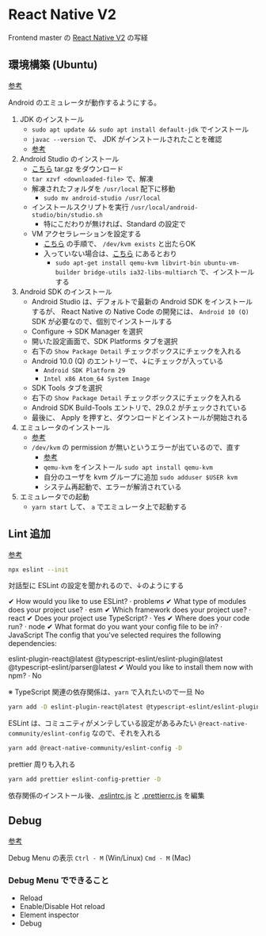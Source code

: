 # React Native V2

Frontend master の [React Native V2](https://kadikraman.github.io/react-native-v2) の写経

## 環境構築 (Ubuntu)

[参考](https://reactnative.dev/docs/environment-setup)

Android のエミュレータが動作するようにする。

1. JDK のインストール
    - `sudo apt update && sudo apt install default-jdk` でインストール
    - `javac --version` で、 JDK がインストールされたことを確認
    - [参考](https://www.digitalocean.com/community/tutorials/how-to-install-java-with-apt-on-ubuntu-20-04-ja)
2. Android Studio のインストール
    - [こちら](https://developer.android.com/studio/index.html) tar.gz をダウンロード
    - `tar xzvf <downloaded-file>` で、解凍
    - 解凍されたフォルダを `/usr/local` 配下に移動
        - `sudo mv android-studio /usr/local`
    - インストールスクリプトを実行 `/usr/local/android-studio/bin/studio.sh`
        - 特にこだわりが無ければ、Standard の設定で
    - VM アクセラレーションを設定する
        - [こちら](https://developer.android.com/studio/run/emulator-acceleration?utm_source=android-studio#vm-linux) の手順で、 `/dev/kvm exists` と出たらOK
        - 入っていない場合は、[こちら](https://developer.android.com/studio/run/emulator-acceleration?utm_source=android-studio#vm-linux) にあるとおり
            - `sudo apt-get install qemu-kvm libvirt-bin ubuntu-vm-builder bridge-utils ia32-libs-multiarch` で、インストールする
3. Android SDK のインストール
    - Android Studio は、デフォルトで最新の Android SDK をインストールするが、 React Native の Native Code の開発には、 `Android 10 (Q)` SDK が必要なので、個別でインストールする
    - Configure -> SDK Manager を選択
    - 開いた設定画面で、SDK Platforms タブを選択
    - 右下の `Show Package Detail` チェックボックスにチェックを入れる
    - Android 10.0 (Q) のエントリーで、↓にチェックが入っている
        - `Android SDK Platform 29`
        - `Intel x86 Atom_64 System Image`
    - SDK Tools タブを選択
    - 右下の `Show Package Detail` チェックボックスにチェックを入れる
    - Android SDK Build-Tools エントリで、29.0.2 がチェックされている
    - 最後に、 Apply を押すと、ダウンロードとインストールが開始される
4. エミュレータのインストール
    - [参考](https://docs.expo.io/workflow/android-studio-emulator/)
    - `/dev/kvm` の permission が無いというエラーが出ているので、直す
        - [参考](https://efficientcoder.net/dev-kvm-not-found-device-permission-denied-errors-linux-ubuntu-20-04-19-04/#:~:text=Solving%20%2Fdev%2Fkvm%20device%20permission%20denied%20Error&text=you%20need%20to%20install%20qemu,username%20to%20the%20kvm%20group.&text=If%20your%20user%20name%20is,start%20using%20your%20Android%20emulator.)
        - `qemu-kvm` をインストール `sudo apt install qemu-kvm`
        - 自分のユーザを kvm グループに追加 `sudo adduser $USER kvm`
        - システム再起動で、エラーが解消されている
5. エミュレータでの起動
    - `yarn start` して、 `a` でエミュレータ上で起動する

## Lint 追加

[参考](https://kadikraman.github.io/react-native-v2)

```bash
npx eslint --init
```

対話型に ESLint の設定を聞かれるので、↓のようにする

✔ How would you like to use ESLint? · problems
✔ What type of modules does your project use? · esm
✔ Which framework does your project use? · react
✔ Does your project use TypeScript? · Yes
✔ Where does your code run? · node
✔ What format do you want your config file to be in? · JavaScript
The config that you've selected requires the following dependencies:

eslint-plugin-react@latest @typescript-eslint/eslint-plugin@latest @typescript-eslint/parser@latest
✔ Would you like to install them now with npm? · No

※ TypeScript 関連の依存関係は、`yarn` で入れたいので一旦 No

```bash
yarn add -D eslint-plugin-react@latest @typescript-eslint/eslint-plugin@latest @typescript-eslint/parser@latest
```

ESLint は、コミュニティがメンテしている設定があるみたい `@react-native-community/eslint-config` なので、それを入れる

```bash
yarn add @react-native-community/eslint-config -D
```

prettier 周りも入れる

```bash
yarn add prettier eslint-config-prettier -D
```

依存関係のインストール後、[.eslintrc.js](./.eslintrc.js) と [.prettierrc.js](./.prettierrc.js) を編集

## Debug

[参考](https://kadikraman.github.io/react-native-v2/debugging)

Debug Menu の表示 `Ctrl - M` (Win/Linux) `Cmd - M` (Mac)

### Debug Menu でできること

- Reload
- Enable/Disable Hot reload
- Element inspector
- Debug
